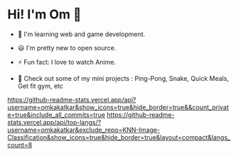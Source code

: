 # Hi! I'm Om 👋 

- 🌱 I'm learning web and game development.
- 😃 I'm pretty new to open source.
- ⚡ Fun fact: I love to watch Anime.

- 🤗 Check out some of my mini projects : Ping-Pong, Snake, Quick Meals, Get fit gym, etc

https://github-readme-stats.vercel.app/api?username=omkakatkar&show_icons=true&hide_border=true&&count_private=true&include_all_commits=true
https://github-readme-stats.vercel.app/api/top-langs/?username=omkakatkar&exclude_repo=KNN-Image-Classification&show_icons=true&hide_border=true&layout=compact&langs_count=8

